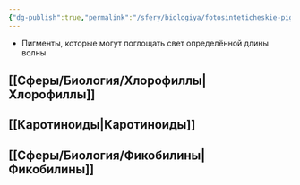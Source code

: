 ```yaml
---
{"dg-publish":true,"permalink":"/sfery/biologiya/fotosinteticheskie-pigmenty/","tags":["Общаябиология"]}
---
```


- Пигменты, которые могут поглощать свет определённой длины волны
## [[Сферы/Биология/Хлорофиллы\|Хлорофиллы]]
##  [[Каротиноиды\|Каротиноиды]]
## [[Сферы/Биология/Фикобилины\|Фикобилины]] 